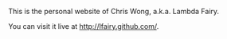 This is the personal website of Chris Wong, a.k.a. Lambda Fairy.

You can visit it live at <http://lfairy.github.com/>.
